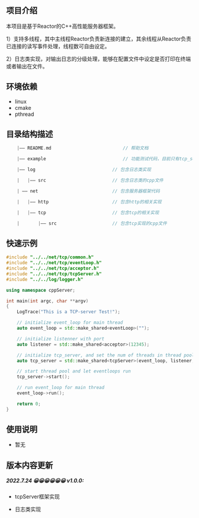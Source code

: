 ## 项目介绍

本项目是基于Reactor的C++高性能服务器框架。

1）支持多线程，其中主线程Reactor负责新连接的建立，其余线程从Reactor负责已连接的读写事件处理，线程数可自由设定。

2）日志类实现，对输出日志的分级处理，能够在配置文件中设定是否打印在终端或者输出在文件。



## 环境依赖

- linux
- cmake
- pthread


## 目录结构描述

```C++
	|—— README.md 							// 帮助文档

	|—— example 							// 功能测试代码，目前只有tcp_server、log测试

	|—— log								// 包含日志类实现

	|	|—— src							// 包含日志类的cpp文件

	| —— net							// 包含服务器框架代码

	| 	|—— http						// 包含http的相关实现

	|	|—— tcp							// 包含tcp的相关实现

	|		|—— src						// 包含tcp实现的cpp文件
```
## 快速示例
```C++
#include "../../net/tcp/common.h"
#include "../../net/tcp/eventLoop.h"
#include "../../net/tcp/acceptor.h"
#include "../../net/tcp/tcpServer.h"
#include "../../log/logger.h"

using namespace cppServer;

int main(int argc, char **argv)
{
    LogTrace("This is a TCP-server Test!");

    // initialize event_loop for main thread
    auto event_loop = std::make_shared<eventLoop>("");

    // initialize listenner with port
    auto listener = std::make_shared<acceptor>(12345);

    // initialize tcp_server, and set the num of threads in thread pool to handle connected fd.
    auto tcp_server = std::make_shared<tcpServer>(event_loop, listener, 4);

    // start thread pool and let eventloops run
    tcp_server->start();

    // run event_loop for main thread
    event_loop->run();

    return 0;
}
```

## 使用说明

- 暂无



## 版本内容更新

##### 2022.7.24 😀😀😀😀😀😀 v1.0.0:

- tcpServer框架实现

- 日志类实现
